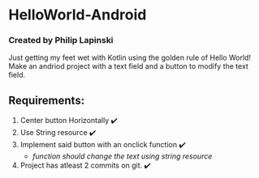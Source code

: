 # HelloWorld-Android
### Created by Philip Lapinski

Just getting my feet wet with Kotlin using the golden rule of Hello World!
Make an andriod project with a text field and a button to modify the text field.

## Requirements:
1. Center button Horizontally :heavy_check_mark:
2. Use String resource  :heavy_check_mark:
3. Implement said button with an onclick function :heavy_check_mark:
    * *function should change the text using string resource*
4. Project has atleast 2 commits on git. :heavy_check_mark:
